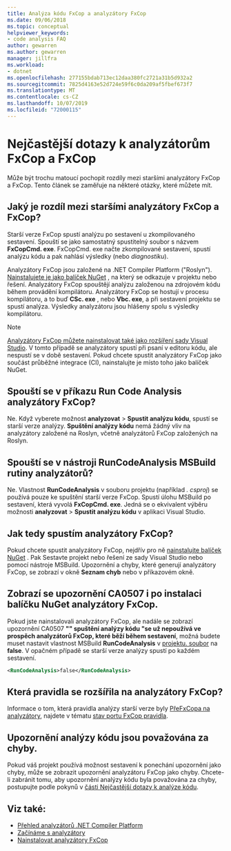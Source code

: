 ```yaml
---
title: Analýza kódu FxCop a analyzátory FxCop
ms.date: 09/06/2018
ms.topic: conceptual
helpviewer_keywords:
- code analysis FAQ
author: gewarren
ms.author: gewarren
manager: jillfra
ms.workload:
- dotnet
ms.openlocfilehash: 277155bdab713ec12daa380fc2721a31b5d932a2
ms.sourcegitcommit: 7825d4163e52d724e59f6c0da209af5fbef673f7
ms.translationtype: MT
ms.contentlocale: cs-CZ
ms.lasthandoff: 10/07/2019
ms.locfileid: "72000115"
---
```

# <a name="frequently-asked-questions-about-fxcop-and-fxcop-analyzers"></a>Nejčastější dotazy k analyzátorům FxCop a FxCop

Může být trochu matoucí pochopit rozdíly mezi staršími analyzátory FxCop a FxCop. Tento článek se zaměřuje na některé otázky, které můžete mít.

## <a name="whats-the-difference-between-legacy-fxcop-and-fxcop-analyzers"></a>Jaký je rozdíl mezi staršími analyzátory FxCop a FxCop?

Starší verze FxCop spustí analýzu po sestavení u zkompilovaného sestavení. Spouští se jako samostatný spustitelný soubor s názvem **FxCopCmd. exe**. FxCopCmd. exe načte zkompilované sestavení, spustí analýzu kódu a pak nahlásí výsledky (nebo *diagnostiku*).

Analyzátory FxCop jsou založené na .NET Compiler Platform ("Roslyn"). [Nainstalujete je jako balíček NuGet](install-fxcop-analyzers.md#nuget-package) , na který se odkazuje v projektu nebo řešení. Analyzátory FxCop spouštějí analýzu založenou na zdrojovém kódu během provádění kompilátoru. Analyzátory FxCop se hostují v procesu kompilátoru, a to buď **CSc. exe** , nebo **Vbc. exe**, a při sestavení projektu se spustí analýza. Výsledky analyzátoru jsou hlášeny spolu s výsledky kompilátoru.

> [!NOTE]
> [Analyzátory FxCop můžete nainstalovat také jako rozšíření sady Visual Studio](install-fxcop-analyzers.md#vsix). V tomto případě se analyzátory spustí při psaní v editoru kódu, ale nespustí se v době sestavení. Pokud chcete spustit analyzátory FxCop jako součást průběžné integrace (CI), nainstalujte je místo toho jako balíček NuGet.

## <a name="does-the-run-code-analysis-command-run-fxcop-analyzers"></a>Spouští se v příkazu Run Code Analysis analyzátory FxCop?

Ne. Když vyberete možnost **analyzovat** > **Spustit analýzu kódu**, spustí se starší verze analýzy. **Spuštění analýzy kódu** nemá žádný vliv na analyzátory založené na Roslyn, včetně analyzátorů FxCop založených na Roslyn.

## <a name="does-the-runcodeanalysis-msbuild-project-property-run-analyzers"></a>Spouští se v nástroji RunCodeAnalysis MSBuild rutiny analyzátorů?

Ne. Vlastnost **RunCodeAnalysis** v souboru projektu (například *. csproj*) se používá pouze ke spuštění starší verze FxCop. Spustí úlohu MSBuild po sestavení, která vyvolá **FxCopCmd. exe**. Jedná se o ekvivalent výběru možnosti **analyzovat** > **Spustit analýzu kódu** v aplikaci Visual Studio.

## <a name="so-how-do-i-run-fxcop-analyzers-then"></a>Jak tedy spustím analyzátory FxCop?

Pokud chcete spustit analyzátory FxCop, nejdřív pro ně [nainstalujte balíček NuGet](install-fxcop-analyzers.md) . Pak Sestavte projekt nebo řešení ze sady Visual Studio nebo pomocí nástroje MSBuild. Upozornění a chyby, které generují analyzátory FxCop, se zobrazí v okně **Seznam chyb** nebo v příkazovém okně.

## <a name="i-get-warning-ca0507-even-after-ive-installed-the-fxcop-analyzers-nuget-package"></a>Zobrazí se upozornění CA0507 i po instalaci balíčku NuGet analyzátory FxCop.

Pokud jste nainstalovali analyzátory FxCop, ale nadále se zobrazí upozornění CA0507 **"" spuštění analýzy kódu "se už nepoužívá ve prospěch analyzátorů FxCop, které běží během sestavení**, možná budete muset nastavit vlastnost MSBuild **RunCodeAnalysis** v [projektu. soubor](../ide/solutions-and-projects-in-visual-studio.md#project-file) na **false**. V opačném případě se starší verze analýzy spustí po každém sestavení.

```xml
<RunCodeAnalysis>false</RunCodeAnalysis>
```

## <a name="which-rules-have-been-ported-to-fxcop-analyzers"></a>Která pravidla se rozšířila na analyzátory FxCop?

Informace o tom, která pravidla analýzy starší verze byly [PřeFxCopa na analyzátory](install-fxcop-analyzers.md), najdete v tématu [stav portu FxCop pravidla](fxcop-rule-port-status.md).

## <a name="code-analysis-warnings-are-treated-as-errors"></a>Upozornění analýzy kódu jsou považována za chyby.

Pokud váš projekt používá možnost sestavení k ponechání upozornění jako chyby, může se zobrazit upozornění analyzátoru FxCop jako chyby. Chcete-li zabránit tomu, aby upozornění analýzy kódu byla považována za chyby, postupujte podle pokynů v [části Nejčastější dotazy k analýze kódu](../code-quality/analyzers-faq.md#treat-warnings-as-errors).

## <a name="see-also"></a>Viz také:

- [Přehled analyzátorů .NET Compiler Platform](roslyn-analyzers-overview.md)
- [Začínáme s analyzátory](fxcop-analyzers.yml)
- [Nainstalovat analyzátory FxCop](install-fxcop-analyzers.md)
